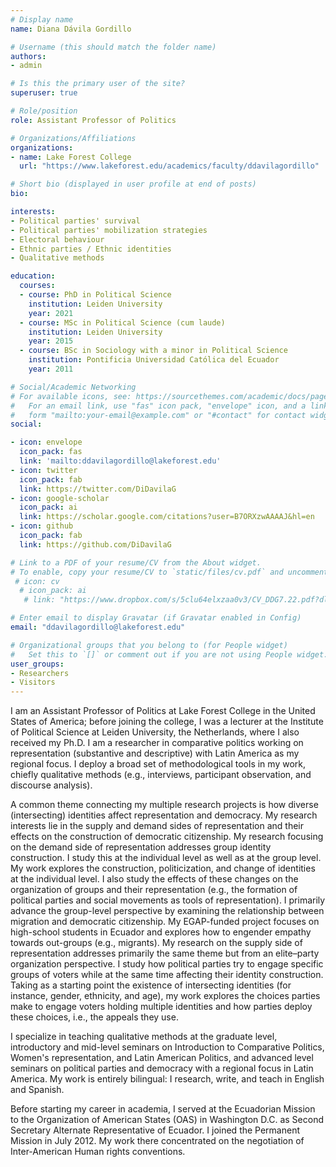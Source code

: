 ```yaml
---
# Display name
name: Diana Dávila Gordillo

# Username (this should match the folder name)
authors:
- admin

# Is this the primary user of the site?
superuser: true

# Role/position
role: Assistant Professor of Politics

# Organizations/Affiliations
organizations:
- name: Lake Forest College 
  url: "https://www.lakeforest.edu/academics/faculty/ddavilagordillo"

# Short bio (displayed in user profile at end of posts)
bio: 

interests:
- Political parties' survival
- Political parties' mobilization strategies
- Electoral behaviour
- Ethnic parties / Ethnic identities
- Qualitative methods

education:
  courses:
  - course: PhD in Political Science
    institution: Leiden University
    year: 2021
  - course: MSc in Political Science (cum laude)
    institution: Leiden University
    year: 2015
  - course: BSc in Sociology with a minor in Political Science
    institution: Pontificia Universidad Católica del Ecuador
    year: 2011

# Social/Academic Networking
# For available icons, see: https://sourcethemes.com/academic/docs/page-builder/#icons
#   For an email link, use "fas" icon pack, "envelope" icon, and a link in the
#   form "mailto:your-email@example.com" or "#contact" for contact widget.
social:

- icon: envelope
  icon_pack: fas
  link: 'mailto:ddavilagordillo@lakeforest.edu'
- icon: twitter
  icon_pack: fab
  link: https://twitter.com/DiDavilaG
- icon: google-scholar
  icon_pack: ai
  link: https://scholar.google.com/citations?user=B7ORXzwAAAAJ&hl=en
- icon: github
  icon_pack: fab
  link: https://github.com/DiDavilaG

# Link to a PDF of your resume/CV from the About widget.
# To enable, copy your resume/CV to `static/files/cv.pdf` and uncomment the lines below.
 # icon: cv
  # icon_pack: ai
   # link: "https://www.dropbox.com/s/5clu64elxzaa0v3/CV_DDG7.22.pdf?dl=0"

# Enter email to display Gravatar (if Gravatar enabled in Config)
email: "ddavilagordillo@lakeforest.edu"

# Organizational groups that you belong to (for People widget)
#   Set this to `[]` or comment out if you are not using People widget.
user_groups:
- Researchers
- Visitors
---
```

I am an Assistant Professor of Politics at Lake Forest College in the United States of America; before joining the college, I was a lecturer at the Institute of Political Science at Leiden University, the Netherlands, where I also received my Ph.D. I am a researcher in comparative politics working on representation (substantive and descriptive) with Latin America as my regional focus. I deploy a broad set of methodological tools in my work, chiefly qualitative methods (e.g., interviews, participant observation, and discourse analysis). 

A common theme connecting my multiple research projects is how diverse (intersecting) identities affect representation and democracy. My research interests lie in the supply and demand sides of representation and their effects on the construction of democratic citizenship. My research focusing on the demand side of representation addresses group identity construction. I study this at the individual level as well as at the group level. My work explores the construction, politicization, and change of identities at the individual level. I also study the effects of these changes on the organization of groups and their representation (e.g., the formation of political parties and social movements as tools of representation). I primarily advance the group-level perspective by examining the relationship between migration and democratic citizenship. My EGAP-funded project focuses on high-school students in Ecuador and explores how to engender empathy towards out-groups (e.g., migrants). 
My research on the supply side of representation addresses primarily the same theme but from an elite–party organization perspective. I study how political parties try to engage specific groups of voters while at the same time affecting their identity construction. Taking as a starting point the existence of intersecting identities (for instance, gender, ethnicity, and age), my work explores the choices parties make to engage voters holding multiple identities and how parties deploy these choices, i.e., the appeals they use. 

I specialize in teaching qualitative methods at the graduate level, introductory and mid-level seminars on Introduction to Comparative Politics, Women's representation, and Latin American Politics, and advanced level seminars on political parties and democracy with a regional focus in Latin America. My work is entirely bilingual: I research, write, and teach in English and Spanish. 

Before starting my career in academia, I served at the Ecuadorian Mission to the Organization of American States (OAS) in Washington D.C. as Second Secretary Alternate Representative of Ecuador. I joined the Permanent Mission in July 2012. My work there concentrated on the negotiation of Inter-American Human rights conventions.
